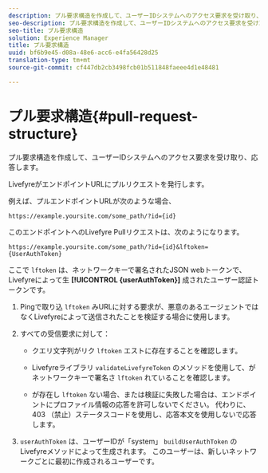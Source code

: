 ```yaml
---
description: プル要求構造を作成して、ユーザーIDシステムへのアクセス要求を受け取り、応答します。
seo-description: プル要求構造を作成して、ユーザーIDシステムへのアクセス要求を受け取り、応答します。
seo-title: プル要求構造
solution: Experience Manager
title: プル要求構造
uuid: bf6b9e45-d08a-48e6-acc6-e4fa56428d25
translation-type: tm+mt
source-git-commit: cf447db2cb3498fcb01b511848faeee4d1e48481

---
```



# プル要求構造{#pull-request-structure}

プル要求構造を作成して、ユーザーIDシステムへのアクセス要求を受け取り、応答します。

LivefyreがエンドポイントURLにプルリクエストを発行します。

例えば、プルエンドポイントURLが次のような場合、

```
https://example.yoursite.com/some_path/?id={id}
```

このエンドポイントへのLivefyre Pullリクエストは、次のようになります。

```
https://example.yoursite.com/some_path/?id={id}&lftoken={UserAuthToken}
```

ここで `lftoken` は、ネットワークキーで署名されたJSON webトークンで、Livefyreによって生 **[!UICONTROL {userAuthToken}]** 成されたユーザー認証トークンです。

1. Pingで取り込 `lftoken` みURLに対する要求が、悪意のあるエージェントではなくLivefyreによって送信されたことを検証する場合に使用します。
1. すべての受信要求に対して：

   * クエリ文字列がリク `lftoken` エストに存在することを確認します。
   * Livefyreライブラリ `validateLivefyreToken` のメソッドを使用して、がネットワークキーで署名さ `lftoken` れていることを確認します。

   * が存在し `lftoken` ない場合、または検証に失敗した場合は、エンドポイントにプロファイル情報の応答を許可しないでください。 代わりに、403 （禁止）ステータスコードを使用し、応答本文を使用しないで応答します。

1. `userAuthToken` は、ユーザーIDが「system」 `buildUserAuthToken` のLivefyreメソッドによって生成されます。 このユーザーは、新しいネットワークごとに最初に作成されるユーザーです。
